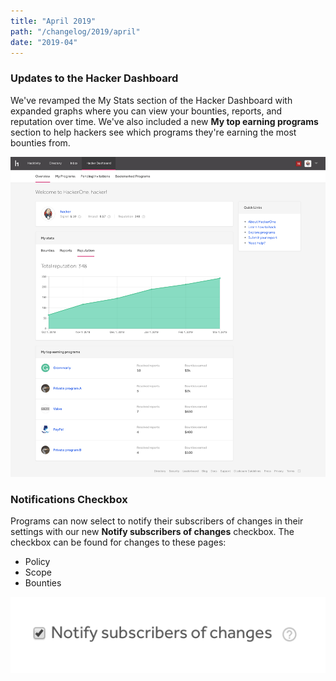 ```yaml
---
title: "April 2019"
path: "/changelog/2019/april"
date: "2019-04"
---
```


### Updates to the Hacker Dashboard
We've revamped the My Stats section of the Hacker Dashboard with expanded graphs where you can view your bounties, reports, and reputation over time. We've also included a new <b>My top earning programs</b> section to help hackers see which programs they're earning the most bounties from.

![hacker stats](./images/apr_2019_my_stats.png)

### Notifications Checkbox
Programs can now select to notify their subscribers of changes in their settings with our new **Notify subscribers of changes** checkbox. The checkbox can be found for changes to these pages:
* Policy
* Scope
* Bounties

![subscriber notification checkbox](./images/apr_2019_changes_checkbox.png)
